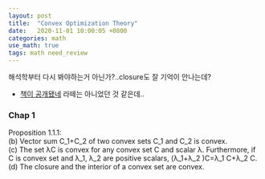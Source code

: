 ```yaml
---
layout: post
title:  "Convex Optimization Theory"
date:   2020-11-01 10:00:05 +0800
categories: math
use_math: true
tags: math need_review
---
```



해석학부터 다시 봐야하는거 아닌가?..closure도 잘 기억이 안나는데?

- <a href="http://web.mit.edu/dimitrib/www/Convex_Theory_Entire_Book.pdf" target="_blank">책이 공개됐네</a> 라떼는 아니었던 것 같은데..


### Chap 1

Proposition 1.1.1:  
(b) Vector sum C_1+C_2 of two convex sets C_1 and C_2 is convex.  
(c) The set λC is convex for any convex set C and scalar λ. Furthermore, if C is convex set and λ_1, λ_2 are positive scalars, (λ_1+λ_2 )C=λ_1 C+λ_2 C.  
(d) The closure and the interior of a convex set are convex.  

